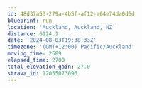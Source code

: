 ```yaml
---
id: 48d37a53-279a-4b5f-af12-a64e74da0d6d
blueprint: run
location: 'Auckland, Auckland, NZ'
distance: 6124.1
date: '2024-08-03T19:38:33Z'
timezone: '(GMT+12:00) Pacific/Auckland'
moving_time: 2589
elapsed_time: 2700
total_elevation_gain: 27.0
strava_id: 12055073096
---
```

